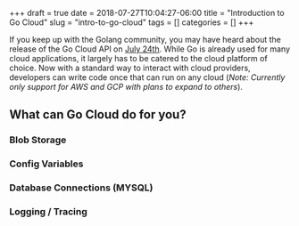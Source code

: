 +++ 
draft = true
date = 2018-07-27T10:04:27-06:00
title = "Introduction to Go Cloud"
slug = "intro-to-go-cloud" 
tags = []
categories = []
+++

If you keep up with the Golang community, you may have heard about the release of the Go Cloud API on [July 24th](https://techcrunch.com/2018/07/24/google-wants-go-to-become-the-go-to-language-for-writing-cloud-apps/). While Go is already used for many cloud applications, it largely has to be catered to the cloud platform of choice. Now with a standard way to interact with cloud providers, developers can write code once that can run on any cloud (*Note: Currently only support for AWS and GCP with plans to expand to others*).

## What can Go Cloud do for you?

### Blob Storage



### Config Variables

### Database Connections (MYSQL)

### Logging / Tracing